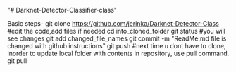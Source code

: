 "# Darknet-Detector-Classifier-class" 


Basic steps-
git clone https://github.com/jerinka/Darknet-Detector-Class
#edit the code,add files if needed
cd into_cloned_folder
git status
#you will see changes
git add changed_file_names
git commit -m "ReadMe.md file is changed with github instructions"
git push
#next time u dont have to clone, inorder to update local folder with contents in repository, use pull command.
git pull


